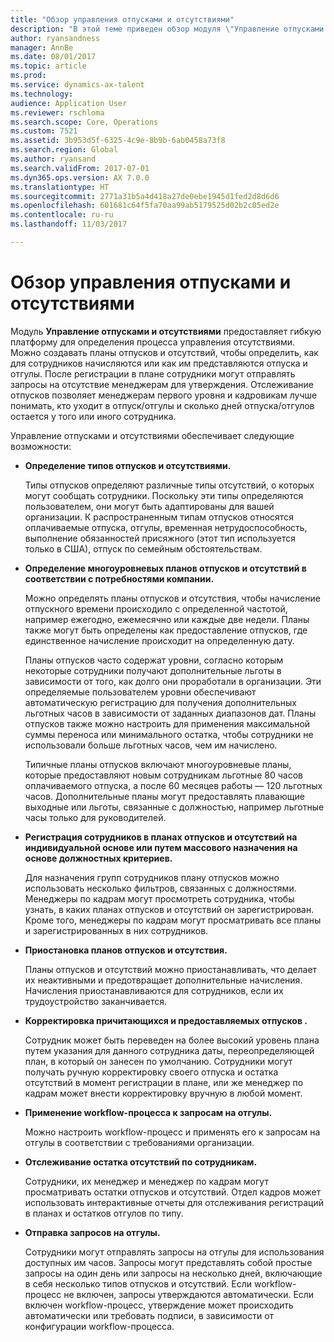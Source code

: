 ```yaml
---
title: "Обзор управления отпусками и отсутствиями"
description: "В этой теме приведен обзор модуля \"Управление отпусками и отсутствиями\" Этот модуль предоставляет гибкую платформу для определения процесса управления отсутствиями. Можно создавать планы отпусков и отсутствий, чтобы определить, как для сотрудников начисляются или как им представляются отпуска и отгулы."
author: ryansandness
manager: AnnBe
ms.date: 08/01/2017
ms.topic: article
ms.prod: 
ms.service: dynamics-ax-talent
ms.technology: 
audience: Application User
ms.reviewer: rschloma
ms.search.scope: Core, Operations
ms.custom: 7521
ms.assetid: 3b953d5f-6325-4c9e-8b9b-6ab0458a73f8
ms.search.region: Global
ms.author: ryansand
ms.search.validFrom: 2017-07-01
ms.dyn365.ops.version: AX 7.0.0
ms.translationtype: HT
ms.sourcegitcommit: 2771a31b5a4d418a27de0ebe1945d1fed2d8d6d6
ms.openlocfilehash: 601681c64f5fa70aa99ab5179525d02b2c05ed2e
ms.contentlocale: ru-ru
ms.lasthandoff: 11/03/2017

---
```

# <a name="leave-and-absence-management-overview"></a>Обзор управления отпусками и отсутствиями

Модуль **Управление отпусками и отсутствиями** предоставляет гибкую платформу для определения процесса управления отсутствиями. Можно создавать планы отпусков и отсутствий, чтобы определить, как для сотрудников начисляются или как им представляются отпуска и отгулы. После регистрации в плане сотрудники могут отправлять запросы на отсутствие менеджерам для утверждения. Отслеживание отпусков позволяет менеджерам первого уровня и кадровикам лучше понимать, кто уходит в отпуск/отгулы и сколько дней отпуска/отгулов остается у того или иного сотрудника.  

Управление отпусками и отсутствиями обеспечивает следующие возможности: 

- **Определение типов отпусков и отсутствиями.**

    Типы отпусков определяют различные типы отсутствий, о которых могут сообщать сотрудники. Поскольку эти типы определяются пользователем, они могут быть адаптированы для вашей организации. К распространенным типам отпусков относятся оплачиваемые отпуска, отгулы, временная нетрудоспособность, выполнение обязанностей присяжного (этот тип используется только в США), отпуск по семейным обстоятельствам. 

- **Определение многоуровневых планов отпусков и отсутствий в соответствии с потребностями компании.**

    Можно определять планы отпусков и отсутствия, чтобы начисление отпускного времени происходило с определенной частотой, например ежегодно, ежемесячно или каждые две недели. Планы также могут быть определены как предоставление отпусков, где единственное начисление происходит на определенную дату. 

    Планы отпусков часто содержат уровни, согласно которым некоторые сотрудники получают дополнительные льготы в зависимости от того, как долго они проработали в организации. Эти определяемые пользователем уровни обеспечивают автоматическую регистрацию для получения дополнительных льготных часов в зависимости от заданных диапазонов дат. Планы отпусков также можно настроить для применения максимальной суммы переноса или минимального остатка, чтобы сотрудники не использовали больше льготных часов, чем им начислено. 

    Типичные планы отпусков включают многоуровневые планы, которые предоставляют новым сотрудникам льготные 80 часов оплачиваемого отпуска, а после 60 месяцев работы — 120 льготных часов. Дополнительные планы могут предоставлять плавающие выходные или льготы, связанные с должностью, например льготные часы только для руководителей.

- **Регистрация сотрудников в планах отпусков и отсутствий на индивидуальной основе или путем массового назначения на основе должностных критериев.**

    Для назначения групп сотрудников плану отпусков можно использовать несколько фильтров, связанных с должностями. Менеджеры по кадрам могут просмотреть сотрудника, чтобы узнать, в каких планах отпусков и отсутствий он зарегистрирован. Кроме того, менеджеры по кадрам могут просматривать все планы и зарегистрированных в них сотрудников.

- **Приостановка планов отпусков и отсутствия.**

    Планы отпусков и отсутствий можно приостанавливать, что делает их неактивными и предотвращает дополнительные начисления. Начисления приостанавливаются для сотрудников, если их трудоустройство заканчивается.  

- **Корректировка причитающихся и предоставляемых отпусков .**

    Сотрудник может быть переведен на более высокий уровень плана путем указания для данного сотрудника даты, переопределяющей план, в который он занесен по умолчанию. Сотрудники могут получать ручную корректировку своего отпуска и остатка отсутствий в момент регистрации в плане, или же менеджер по кадрам может внести корректировку вручную в любой момент. 

- **Применение workflow-процесса к запросам на отгулы.**

     Можно настроить workflow-процесс и применять его к запросам на отгулы в соответствии с требованиями организации.  

- **Отслеживание остатка отсутствий по сотрудникам.**

    Сотрудники, их менеджер и менеджер по кадрам могут просматривать остатки отпусков и отсутствий. Отдел кадров может использовать интерактивные отчеты для отслеживания регистраций в планах и остатков отгулов по типу. 

- **Отправка запросов на отгулы.**

    Сотрудники могут отправлять запросы на отгулы для использования доступных им часов. Запросы могут представлять собой простые запросы на один день или запросы на несколько дней, включающие в себя несколько типов отпусков и отсутствий. Если workflow-процесс не включен, запросы утверждаются автоматически. Если включен workflow-процесс, утверждение может происходить автоматически или требовать подписи, в зависимости от конфигурации workflow-процесса.

